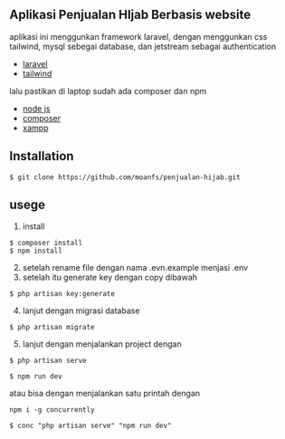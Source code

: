 ## Aplikasi Penjualan HIjab Berbasis website

aplikasi ini menggunkan framework laravel, dengan menggunkan css tailwind, mysql sebegai database, dan jetstream sebagai authentication

-   [laravel](https://laravel.com/docs/routing)
-   [tailwind](https://laravel.com/docs/container)

lalu pastikan di laptop sudah ada composer dan npm

-   [node js](https://nodejs.org/en)
-   [composer](https://getcomposer.org/download/)
-   [xampp](https://www.apachefriends.org/download.html)

## Installation

```
$ git clone https://github.com/moanfs/penjualan-hijab.git
```

## usege

1. install

```
$ composer install
$ npm install
```

2. setelah rename file dengan nama .evn.example menjasi .env
3. setelah itu generate key dengan copy dibawah

```
$ php artisan key:generate
```

4. lanjut dengan migrasi database

```
$ php artisan migrate
```

5. lanjut dengan menjalankan project dengan

```
$ php artisan serve
```

```
$ npm run dev
```

atau bisa dengan menjalankan satu printah dengan

```
npm i -g concurrently
```

```
$ conc "php artisan serve" "npm run dev"
```
